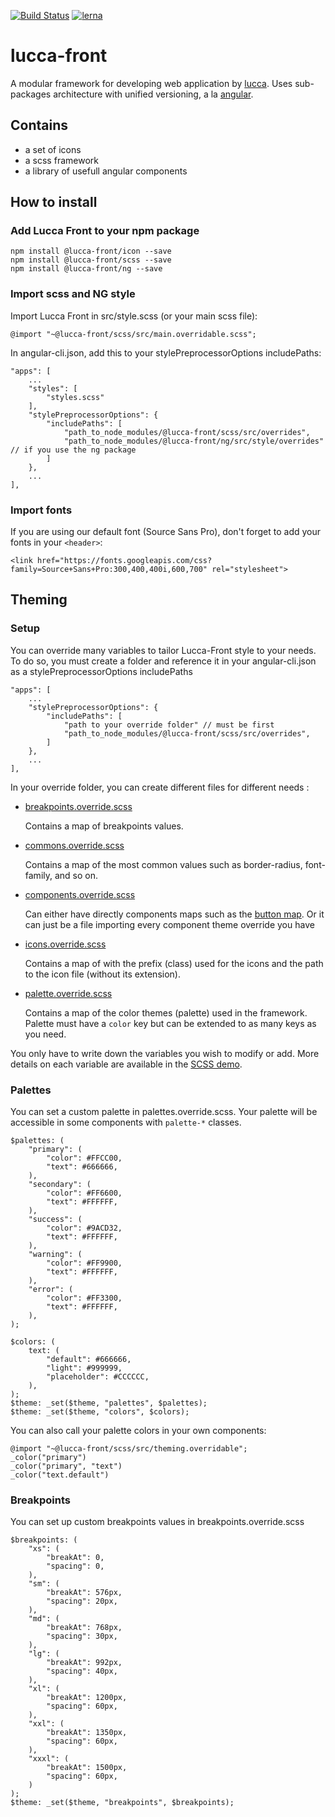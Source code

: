 [![Build Status](https://travis-ci.org/LuccaSA/lucca-front.svg?branch=master)](https://travis-ci.org/LuccaSA/lucca-front)
[![lerna](https://img.shields.io/badge/maintained%20with-lerna-cc00ff.svg)](https://lernajs.io/)
# lucca-front

A modular framework for developing web application by [lucca](http://www.lucca.fr).
Uses sub-packages architecture with unified versioning, a la [angular](https://github.com/angular/angular).

## Contains

 - a set of icons
 - a scss framework
 - a library of usefull angular components

## How to install

### Add Lucca Front to your npm package

```
npm install @lucca-front/icon --save
npm install @lucca-front/scss --save
npm install @lucca-front/ng --save
```

### Import scss and NG style

Import Lucca Front in src/style.scss (or your main scss file):

```
@import "~@lucca-front/scss/src/main.overridable.scss";
```

In angular-cli.json, add this to your stylePreprocessorOptions includePaths:

```
"apps": [
	...
	"styles": [
		"styles.scss"		
	],
	"stylePreprocessorOptions": {
		"includePaths": [
			"path_to_node_modules/@lucca-front/scss/src/overrides",
			"path_to_node_modules/@lucca-front/ng/src/style/overrides" // if you use the ng package
		]
	},
	...
],
```

### Import fonts

If you are using our default font (Source Sans Pro), don't forget to add your fonts in your `<header>`:

```
<link href="https://fonts.googleapis.com/css?family=Source+Sans+Pro:300,400,400i,600,700" rel="stylesheet">
```

## Theming
### Setup

You can override many variables to tailor Lucca-Front style to your needs.
To do so, you must create a folder and reference it in your angular-cli.json as a stylePreprocessorOptions includePaths
```
"apps": [
	...
	"stylePreprocessorOptions": {
		"includePaths": [
			"path to your override folder" // must be first
			"path_to_node_modules/@lucca-front/scss/src/overrides",
		]
	},
	...
],
```

In your override folder, you can create different files for different needs :
* [breakpoints.override.scss](https://github.com/LuccaSA/lucca-front/blob/master/packages/scss/src/theming/_breakpoints.scss)

   Contains a map of breakpoints values.
* [commons.override.scss](https://github.com/LuccaSA/lucca-front/blob/master/packages/scss/src/theming/_commons.scss)

   Contains a map of the most common values such as border-radius, font-family, and so on.
* [components.override.scss](https://github.com/LuccaSA/lucca-front/blob/master/packages/scss/src/theming/_components.scss)

   Can either have directly components maps such as the [button map](https://github.com/LuccaSA/lucca-front/blob/master/packages/scss/src/theming/components/_button.theme.scss).
	 Or it can just be a file importing every component theme override you have
* [icons.override.scss](https://github.com/LuccaSA/lucca-front/blob/master/packages/scss/src/theming/_icons.scss)

   Contains a map of with the prefix (class) used for the icons and the path to the icon file (without its extension).
* [palette.override.scss](https://github.com/LuccaSA/lucca-front/blob/master/packages/scss/src/theming/_palettes.scss)

   Contains a map of the color themes (palette) used in the framework. Palette must have a `color` key but can be extended to as many keys as you need.

You only have to write down the variables you wish to modify or add. More details on each variable are available in the [SCSS demo](https://latest-lucca-front-luccasa.surge.sh/).

### Palettes

You can set a custom palette in palettes.override.scss. Your palette will be accessible in some components with `palette-*` classes.

```
$palettes: (
	"primary": (
		"color": #FFCC00,
		"text": #666666,
	),
	"secondary": (
		"color": #FF6600,
		"text": #FFFFFF,
	),
	"success": (
		"color": #9ACD32,
		"text": #FFFFFF,
	),
	"warning": (
		"color": #FF9900,
		"text": #FFFFFF,
	),
	"error": (
		"color": #FF3300,
		"text": #FFFFFF,
	),
);

$colors: (
	text: (
		"default": #666666,
		"light": #999999,
		"placeholder": #CCCCCC,
	),
);
$theme: _set($theme, "palettes", $palettes);
$theme: _set($theme, "colors", $colors);
```

You can also call your palette colors in your own components:

```
@import "~@lucca-front/scss/src/theming.overridable";
_color("primary")
_color("primary", "text")
_color("text.default")
```

### Breakpoints

You can set up custom breakpoints values in breakpoints.override.scss

```
$breakpoints: (
	"xs": (
		"breakAt": 0,
		"spacing": 0,
	),
	"sm": (
		"breakAt": 576px,
		"spacing": 20px,
	),
	"md": (
		"breakAt": 768px,
		"spacing": 30px,
	),
	"lg": (
		"breakAt": 992px,
		"spacing": 40px,
	),
	"xl": (
		"breakAt": 1200px,
		"spacing": 60px,
	),
	"xxl": (
		"breakAt": 1350px,
		"spacing": 60px,
	),
	"xxxl": (
		"breakAt": 1500px,
		"spacing": 60px,
	)
);
$theme: _set($theme, "breakpoints", $breakpoints);
```
